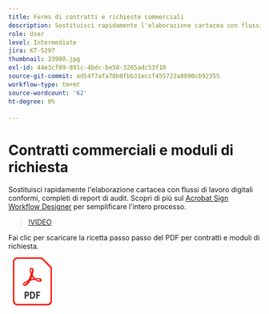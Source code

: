 ```yaml
---
title: Forms di contratti e richieste commerciali
description: Sostituisci rapidamente l'elaborazione cartacea con flussi di lavoro digitali conformi, completi di report di audit
role: User
level: Intermediate
jira: KT-5297
thumbnail: 33980.jpg
exl-id: 44e3cf09-891c-4bdc-be58-3265adc53f10
source-git-commit: ad54f7afa78b0fbb31eccf455723a8890cb92355
workflow-type: tm+mt
source-wordcount: '62'
ht-degree: 0%

---
```


# Contratti commerciali e moduli di richiesta

Sostituisci rapidamente l&#39;elaborazione cartacea con flussi di lavoro digitali conformi, completi di report di audit. Scopri di più sul [Acrobat Sign Workflow Designer](../admin/building-a-custom-workflow.md) per semplificare l&#39;intero processo.

>[!VIDEO](https://video.tv.adobe.com/v/33980?quality=12&learn=on&hidetitle=true)

Fai clic per scaricare la ricetta passo passo del PDF per contratti e moduli di richiesta.

[![Scarica la PDF Recipe](../assets/acrobat_PDF_96.png)](../assets/adobe-sign_set_up_a_workflow_use_case.pdf)
